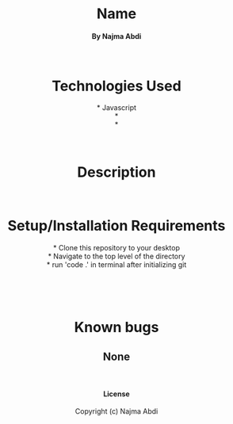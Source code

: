 

# <div align="center"> **Name**</div>

#### <div align="center"> By Najma Abdi </div>  
<p>&nbsp;</p>

# <div align="center"> Technologies Used
<div align="center">* Javascript
<div align="center">*
<div align="center">*

<p>&nbsp;</p>

# <div align="center"> Description </div>
<div align="center"> 

 </div>

<p>&nbsp;</p>


# <div align="center">Setup/Installation Requirements 
<div align="center">* Clone this repository to your desktop 
<div align="center">* Navigate to the top level of the directory
<div align="center">* run 'code .' in terminal after initializing git
<p>&nbsp;</p>
<p>&nbsp;</p>


# <div align="center"> Known bugs </div>
## **None**
<p>&nbsp;</p>

#### License

Copyright (c)  Najma Abdi